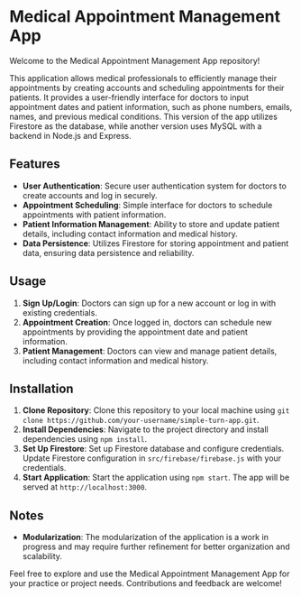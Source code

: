 # Medical Appointment Management App

Welcome to the Medical Appointment Management App repository!

This application allows medical professionals to efficiently manage their appointments by creating accounts and scheduling appointments for their patients. It provides a user-friendly interface for doctors to input appointment dates and patient information, such as phone numbers, emails, names, and previous medical conditions. This version of the app utilizes Firestore as the database, while another version uses MySQL with a backend in Node.js and Express.

## Features

- **User Authentication**: Secure user authentication system for doctors to create accounts and log in securely.
- **Appointment Scheduling**: Simple interface for doctors to schedule appointments with patient information.
- **Patient Information Management**: Ability to store and update patient details, including contact information and medical history.
- **Data Persistence**: Utilizes Firestore for storing appointment and patient data, ensuring data persistence and reliability.

## Usage

1. **Sign Up/Login**: Doctors can sign up for a new account or log in with existing credentials.
2. **Appointment Creation**: Once logged in, doctors can schedule new appointments by providing the appointment date and patient information.
3. **Patient Management**: Doctors can view and manage patient details, including contact information and medical history.

## Installation

1. **Clone Repository**: Clone this repository to your local machine using `git clone https://github.com/your-username/simple-turn-app.git`.
2. **Install Dependencies**: Navigate to the project directory and install dependencies using `npm install`.
3. **Set Up Firestore**: Set up Firestore database and configure credentials. Update Firestore configuration in `src/firebase/firebase.js` with your credentials.
4. **Start Application**: Start the application using `npm start`. The app will be served at `http://localhost:3000`.

## Notes

- **Modularization**: The modularization of the application is a work in progress and may require further refinement for better organization and scalability.

Feel free to explore and use the Medical Appointment Management App for your practice or project needs. Contributions and feedback are welcome!
